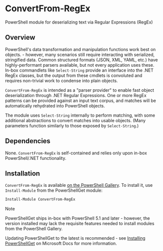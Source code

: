 # ConvertFrom-RegEx
PowerShell module for deserializing text via Regular Expressions (RegEx)

## Overview
PowerShell's data transformation and manipulation functions work best on objects. - however, many scenarios still require interacting with serialized, stringified data. Common structured formats (JSON, XML, YAML, etc.) have highly-performant parsers available, but not every application uses these. In-box commandlets like `Select-String` provide an interface into the .NET RegEx classes, but the output from these cmdlets is convoluted and requires non-trivial work to condense into plain objects.

`ConvertFrom-RegEx` is intended as a "parser provider" to enable fast object deserialization through .NET Regular Expressions. One or more RegEx patterns can be provided against an input text corpus, and matches will be automatically rehydrated into PowerShell objects. 

The module uses `Select-String` internally to perform matching, with some additional abstractions to convert matches into usable objects. (Many parameters function similarly to those exposed by `Select-String`.)

## Dependencies
None. `ConvertFrom-RegEx` is self-contained and relies only upon in-box PowerShell/.NET functionality.

## Installation
`ConvertFrom-RegEx` is available [on the PowerShell Gallery](https://www.powershellgallery.com/packages/ConvertFrom-RegEx). To install it, use `Install-Module` from the PowerShellGet module:

```powershell
Install-Module ConvertFrom-RegEx
```

> [!NOTE]
> PowerShellGet ships in-box with PowerShell 5.1 and later - however, the version installed may lack the requisite features needed to install modules from the PowerShell Gallery.
>   
> Updating PowerShellGet to the latest is recommended - see [Installing PowerShellGet](https://learn.microsoft.com/en-us/powershell/scripting/gallery/installing-psget) on Microsoft Docs for more information.